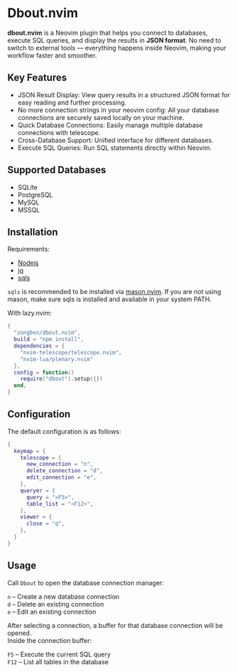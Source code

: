 # Dbout.nvim

**dbout.nvim** is a Neovim plugin that helps you connect to databases, execute SQL queries, and display the results in **JSON format**. 
No need to switch to external tools — everything happens inside Neovim, making your workflow faster and smoother.

## Key Features

* JSON Result Display: View query results in a structured JSON format for easy reading and further processing.
* No more connection strings in your neovim config: All your database connections are securely saved locally on your machine.
* Quick Database Connections: Easily manage multiple database connections with telescope.
* Cross-Database Support: Unified interface for different databases.
* Execute SQL Queries: Run SQL statements directly within Neovim.

## Supported Databases

* SQLite
* PostgreSQL
* MySQL
* MSSQL

## Installation

Requirements:

* [Nodejs](https://github.com/nodejs/node)
* [jq](https://github.com/jqlang/jq)
* [sqls](https://github.com/sqls-server/sqls)

`sqls` is recommended to be installed via [mason.nvim](https://github.com/mason-org/mason.nvim). If you are not using mason, make sure sqls is installed and available in your system PATH.

With lazy.nvim:

```lua
{
  "zongben/dbout.nvim",
  build = "npm install",
  dependencies = {
    "nvim-telescope/telescope.nvim",
    "nvim-lua/plenary.nvim"
  },
  config = function()
    require("dbout").setup({})
  end,
}
```

## Configuration

The default configuration is as follows:

```lua
{
  keymap = {
    telescope = {
      new_connection = "n",
      delete_connection = "d",
      edit_connection = "e",
    },
    queryer = {
      query = "<F5>",
      table_list = "<F12>",
    },
    viewer = {
      close = "q",
    },
  }
}
```

## Usage

Call `Dbout` to open the database connection manager:  

`n` – Create a new database connection  
`d` – Delete an existing connection  
`e` – Edit an existing connection  

After selecting a connection, a buffer for that database connection will be opened.  
Inside the connection buffer:  

`F5` – Execute the current SQL query  
`F12` – List all tables in the database  
